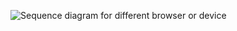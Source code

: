 <div class="common-image-format">

![Sequence diagram for different browser or device](/img/authenticators/authenticators-email-magic-link-summary-diff-browser-device.png)

</div>
